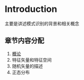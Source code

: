 # Introduction

主要是讲述模式识别的背景和相关概念

## 章节内容分配

1. [概论](./charpter1_introduction/1_1Introduction.md)
1. 特征矢量和特征空间
1. 随机矢量的描述
1. 正态分布

